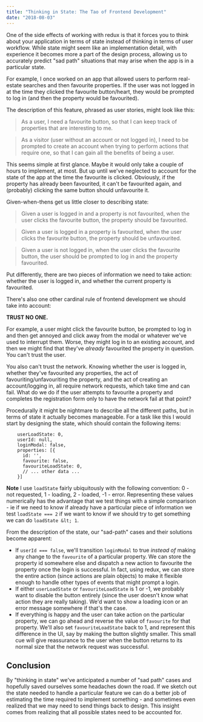 ```yaml
---
title: "Thinking in State: The Tao of Frontend Development"
date: "2018-08-03"
---
```


One of the side effects of working with redux is that it forces you to think about your application in terms of state instead of thinking in terms of user workflow. While state might seem like an implementation detail, with experience it becomes more a part of the design process, allowing us to accurately predict "sad path" situations that may arise when the app is in a particular state.

For example, I once worked on an app that allowed users to perform real-estate searches and then favourite properties. If the user was not logged in at the time they clicked the favourite button/heart, they would be prompted to log in (and then the property would be favourited).

The description of this feature, phrased as user stories, might look like this:

> As a user, I need a favourite button, so that I can keep track of properties that are interesting to me.

> As a visitor (user without an account or not logged in), I need to be prompted to create an account when trying to perform actions that require one, so that I can gain all the benefits of being a user.

This seems simple at first glance. Maybe it would only take a couple of hours to implement, at most. But up until we've neglected to account for the state of the app at the time the favourite is clicked. Obviously, if the property has already been favourited, it can't be favourited again, and (probably) clicking the same button should unfavourite it.

Given-when-thens get us little closer to describing state:

> Given a user is logged in and a property is not favourited, when the user clicks the favourite button, the property should be favourited.

> Given a user is logged in a property is favourited, when the user clicks the favourite button, the property should be unfavourited.

> Given a user is not logged in, when the user clicks the favourite button, the user should be prompted to log in and the property favourited.

Put differently, there are two pieces of information we need to take action: whether the user is logged in, and whether the current property is favourited.

There's also one other cardinal rule of frontend development we should take into account:

**TRUST NO ONE.**

For example, a user might click the favourite button, be prompted to log in and then get annoyed and click away from the modal or whatever we've used to interrupt them. Worse, they might log in to an existing account, and then we might find that they've _already_ favourited the property in question. You can't trust the user.

You also can't trust the network. Knowing whether the user is logged in, whether they've favourited any properties, the act of favouriting/unfavouriting the property, and the act of creating an account/logging in, all require network requests, which take time and can fail. What do we do if the user attempts to favourite a property and completes the registration form only to have the network fail at that point?

Procedurally it might be nightmare to describe all the different paths, but in terms of state it actually becomes manageable. For a task like this I would start by designing the state, which should contain the following items:

```
    userLoadState: 0,
    userId: null,
    loginModal: false,
    properties: [{
      id: '',
      favourite: false,
      favouriteLoadState: 0,
      // ... other data ...
    }]
```

**Note** I use `loadState` fairly ubiquitously with the following convention: 0 - not requested, 1 - loading, 2 - loaded, -1 - error. Representing these values numerically has the advantage that we test things with a simple comparison - ie if we need to know if already have a particular piece of information we test `loadState === 2` if we want to know if we should try to get something we can do `loadState &lt; 1`.

From the description of the state, our "sad-path" cases and their solutions become apparent:

- If `userId === false`, we'll transition `loginModal` to true _instead of_ making any change to the `favourite` of a particular property. We can store the property id somewhere else and dispatch a new action to favourite the property once the login is successful. In fact, using redux, we can store the entire action (since actions are plain objects) to make it flexible enough to handle other types of events that might prompt a login.
- If either `userLoadState` or `favouriteLoadState` is 1 or -1, we probably want to disable the button entirely (since the user doesn't know what action they are really taking). We'd want to show a loading icon or an error message somewhere if that's the case.
- If everything is happy and the user can take action on the particular property, we can go ahead and reverse the value of `favourite` for that property. We'll also set `favouriteLoadState` back to 1, and represent this difference in the UI, say by making the button slightly smaller. This small cue will give reassurance to the user when the button returns to its normal size that the network request was successful.

## Conclusion

By "thinking in state" we've anticipated a number of "sad path" cases and hopefully saved ourselves some headaches down the road. If we sketch out the state needed to handle a particular feature we can do a better job of estimating the time required to implement something - and sometimes even realized that we may need to send things back to design. This insight comes from realizing that all possible states need to be accounted for.
